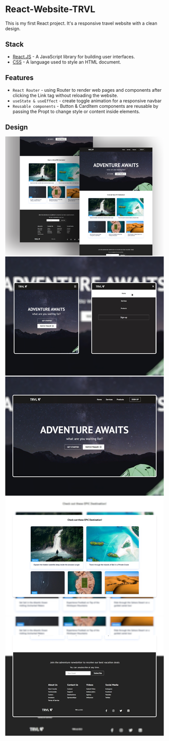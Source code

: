 # React-Website-TRVL

This is my first React project. It's a responsive travel website with a clean design.

## Stack
- [React.JS](https://reactjs.org/) - A JavaScript library for building user interfaces.
- [CSS](https://www.w3schools.com/css/) - A language used to style an HTML document. 

## Features
- `React Router` - using Router to render web pages and components after clicking the Link tag without reloading the website.
- `useState & useEffect` - create toggle animation for a responsive navbar 
- `Reusable components` - Button & CardItem components are reusable by passing the Propt to change style or content inside elements.

## Design
![Full-Design](public/design/4.png)
![Mobile-Design](public/design/5.png)
![Hero-Section](public/design/1.png)
![Card-Section](public/design/2.png)
![Footer-Section](public/design/3.png)